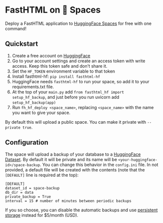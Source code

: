 # FastHTML on 🤗 Spaces

Deploy a FastHTML application to [HuggingFace Spaces](https://huggingface.co/spaces) for free with one command!

## Quickstart

1. Create a free account on [HuggingFace](https://huggingface.co)
2. Go to your account settings and create an access token with write access. Keep this token safe and don't share it.
3. Set the `HF_TOKEN` environment variable to that token
4. Install fasthtml-hf: `pip install fasthtml-hf`
5. HuggingFace needs `fasthtml-hf` to run your space, so add it to your requirements.txt file.
6. At the top of your `main.py` add `from fasthtml_hf import setup_hf_backup`, and just before you run uvicorn add `setup_hf_backup(app)`
7. Run `fh_hf_deploy <space_name>`, replacing `<space_name>` with the name you want to give your space.

By default this will upload a public space. You can make it private with `--private true`.

## Configuration

The space will upload a backup of your database to a [HuggingFace Dataset](https://huggingface.co/datasets). By default it will be private and its name will be `<your-huggingface-id>/space-backup`. You can change this behavior in the `config.ini` file. In not provided, a default file will be created with the contents (note that the `[DEFAULT]` line is required at the top):

```
[DEFAULT]
dataset_id = space-backup
db_dir = data
private_backup = True
interval = 15 # number of minutes between periodic backups
```

If you so choose, you can disable the automatic backups and use [persistent storage](https://huggingface.co/docs/hub/en/spaces-storage#persistent-storage-specs) instead for $5/month (USD). 
